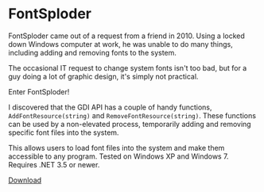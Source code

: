 # FontSploder

FontSploder came out of a request from a friend in 2010. Using a locked down 
Windows computer at work, he was unable to do many things, including adding 
and removing fonts to the system.

The occasional IT request to change system fonts isn't too bad, but for a guy 
doing a lot of graphic design, it's simply not practical.

Enter FontSploder!

I discovered that the GDI API has a couple of handy functions, 
`AddFontResource(string)` and `RemoveFontResource(string)`. These functions 
can be used by a non-elevated process, temporarily adding and removing 
specific font files into the system.

This allows users to load font files into the system and make them accessible 
to any program. Tested on Windows XP and Windows 7. Requires .NET 3.5 or newer.

[Download](https://github.com/rnelson/fontsploder/releases/tag/0.0.1.0)